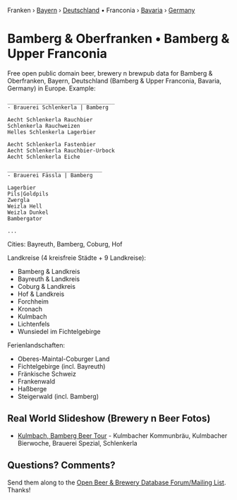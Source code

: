 Franken › [Bayern](https://github.com/openbeer/by-bayern) › [Deutschland](https://github.com/openbeer/de-deutschland) • Franconia › [Bavaria](https://github.com/openbeer/by-bayern) › [Germany](https://github.com/openbeer/de-deutschland) 

# Bamberg & Oberfranken • Bamberg & Upper Franconia

Free open public domain beer, brewery n brewpub data for Bamberg & Oberfranken, Bayern, Deutschland
(Bamberg & Upper Franconia, Bavaria, Germany) in Europe.
Example:


~~~
__________________________________
- Brauerei Schlenkerla | Bamberg

Aecht Schlenkerla Rauchbier
Schlenkerla Rauchweizen
Helles Schlenkerla Lagerbier

Aecht Schlenkerla Fastenbier
Aecht Schlenkerla Rauchbier-Urbock
Aecht Schlenkerla Eiche

______________________________
- Brauerei Fässla | Bamberg

Lagerbier
Pils|Goldpils
Zwergla
Weizla Hell
Weizla Dunkel
Bambergator

...
~~~





Cities: Bayreuth, Bamberg, Coburg, Hof

Landkreise (4 kreisfreie Städte + 9 Landkreise):

- Bamberg & Landkreis
- Bayreuth & Landkreis
- Coburg & Landkreis
- Hof & Landkreis
- Forchheim
- Kronach
- Kulmbach
- Lichtenfels
- Wunsiedel im Fichtelgebirge


Ferienlandschaften:

- Oberes-Maintal-Coburger Land
- Fichtelgebirge (incl. Bayreuth)
- Fränkische Schweiz
- Frankenwald
- Haßberge
- Steigerwald (incl. Bamberg)


<!-- todo: move to bayern readme
- [Mittelfranken [Middle Franconia]](2--mittelfranken) - Nürnberg, Fürth, Erlangen, Ansbach
- [Unterfranken [Lower Franconia]](3--unterfranken) - Würzburg, Aschaffenburg, Schweinfurt, Bad Kissingen/Kitzingen
-->


## Real World Slideshow (Brewery n Beer Fotos)

- [Kulmbach, Bamberg Beer Tour](https://plus.google.com/photos/100841117019192894371/albums/5918686981244909281) - Kulmbacher Kommunbräu, Kulmbacher Bierwoche, Brauerei Spezial, Schlenkerla


## Questions? Comments?

Send them along to the
[Open Beer & Brewery Database Forum/Mailing List](http://groups.google.com/group/beerdb).
Thanks!

